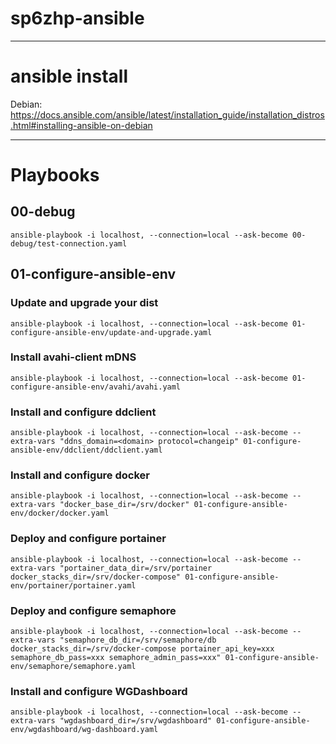 # sp6zhp-ansible

--- 
# ansible install

Debian: https://docs.ansible.com/ansible/latest/installation_guide/installation_distros.html#installing-ansible-on-debian

---
# Playbooks

## 00-debug
``ansible-playbook -i localhost, --connection=local --ask-become 00-debug/test-connection.yaml``

## 01-configure-ansible-env
### Update and upgrade your dist
``ansible-playbook -i localhost, --connection=local --ask-become 01-configure-ansible-env/update-and-upgrade.yaml``

### Install avahi-client mDNS
``ansible-playbook -i localhost, --connection=local --ask-become 01-configure-ansible-env/avahi/avahi.yaml``

### Install and configure ddclient
``ansible-playbook -i localhost, --connection=local --ask-become --extra-vars "ddns_domain=<domain> protocol=changeip" 01-configure-ansible-env/ddclient/ddclient.yaml``

### Install and configure docker
``ansible-playbook -i localhost, --connection=local --ask-become --extra-vars "docker_base_dir=/srv/docker" 01-configure-ansible-env/docker/docker.yaml``

### Deploy and configure portainer
``ansible-playbook -i localhost, --connection=local --ask-become --extra-vars "portainer_data_dir=/srv/portainer docker_stacks_dir=/srv/docker-compose" 01-configure-ansible-env/portainer/portainer.yaml``

### Deploy and configure semaphore
``ansible-playbook -i localhost, --connection=local --ask-become --extra-vars "semaphore_db_dir=/srv/semaphore/db docker_stacks_dir=/srv/docker-compose portainer_api_key=xxx semaphore_db_pass=xxx semaphore_admin_pass=xxx" 01-configure-ansible-env/semaphore/semaphore.yaml``

### Install and configure WGDashboard
``ansible-playbook -i localhost, --connection=local --ask-become --extra-vars "wgdashboard_dir=/srv/wgdashboard" 01-configure-ansible-env/wgdashboard/wg-dashboard.yaml``

